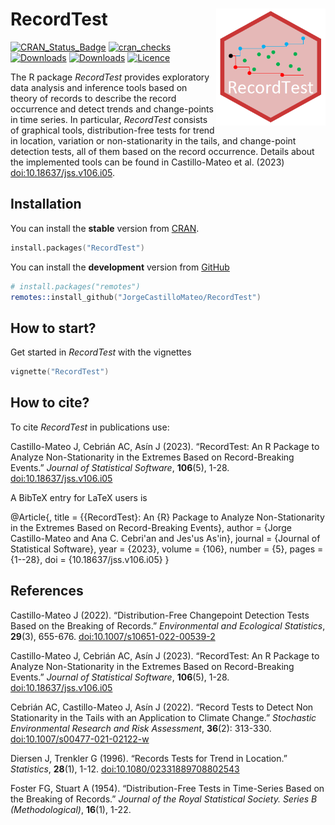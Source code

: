 RecordTest <img src="man/figures/logoRecordTest.png" width="175px" align="right" />
======================

[![CRAN_Status_Badge](http://www.r-pkg.org/badges/version/RecordTest)](https://CRAN.R-project.org/package=RecordTest)
[![cran_checks](https://badges.cranchecks.info/worst/RecordTest.svg)](https://cran.r-project.org/web/checks/check_results_RecordTest.html)
[![Downloads](http://cranlogs.r-pkg.org/badges/RecordTest)](https://CRAN.R-project.org/package=RecordTest)
[![Downloads](https://cranlogs.r-pkg.org/badges/grand-total/RecordTest?color=red)](https://CRAN.R-project.org/package=RecordTest)
[![Licence](https://img.shields.io/badge/licence-GPL--3-blue.svg)](https://www.gnu.org/licenses/gpl-3.0.en.html)
  
The R package *RecordTest* provides exploratory data analysis and inference tools based on theory of records to describe the record occurrence and detect trends and change-points in time series. In particular, *RecordTest* consists of graphical tools, distribution-free tests for trend in location, variation or non-stationarity in the tails, and change-point detection tests, all of them based on the record occurrence. Details about the implemented tools can be found in Castillo-Mateo et al. (2023) <doi:10.18637/jss.v106.i05>.
  
  
## Installation
You can install the **stable** version from
[CRAN](https://CRAN.R-project.org/package=RecordTest).

```s
install.packages("RecordTest")
```

You can install the **development** version from
[GitHub](https://github.com/JorgeCastilloMateo/RecordTest)

```s
# install.packages("remotes")
remotes::install_github("JorgeCastilloMateo/RecordTest")
```

## How to start?
Get started in *RecordTest* with the vignettes

```s
vignette("RecordTest")
```


## How to cite?
To cite *RecordTest* in publications use:

Castillo-Mateo J, Cebrián AC, Asín J (2023).
“RecordTest: An R Package to Analyze Non-Stationarity in the Extremes Based on Record-Breaking Events.”
*Journal of Statistical Software*, **106**(5), 1-28.
<doi:10.18637/jss.v106.i05>

A BibTeX entry for LaTeX users is

@Article{,
  title = {{RecordTest}: An {R} Package to Analyze Non-Stationarity in the Extremes Based on Record-Breaking Events},
  author = {Jorge Castillo-Mateo and Ana C. Cebri\'an and Jes\'us As\'in},
  journal = {Journal of Statistical Software},
  year = {2023},
  volume = {106},
  number = {5},
  pages = {1--28},
  doi = {10.18637/jss.v106.i05}
}

  
## References
Castillo-Mateo J (2022).
“Distribution-Free Changepoint Detection Tests Based on the Breaking of Records.”
*Environmental and Ecological Statistics*, **29**(3), 655-676. 
<doi:10.1007/s10651-022-00539-2>

Castillo-Mateo J, Cebrián AC, Asín J (2023).
“RecordTest: An R Package to Analyze Non-Stationarity in the Extremes Based on Record-Breaking Events.”
*Journal of Statistical Software*, **106**(5), 1-28.
<doi:10.18637/jss.v106.i05>

Cebrián AC, Castillo-Mateo J, Asín J (2022).
“Record Tests to Detect Non Stationarity in the Tails with an Application to Climate Change.”
*Stochastic Environmental Research and Risk Assessment*, **36**(2): 313-330. 
<doi:10.1007/s00477-021-02122-w>

Diersen J, Trenkler G (1996). “Records Tests for Trend in Location.”
*Statistics*, **28**(1), 1-12.
<doi:10.1080/02331889708802543>

Foster FG, Stuart A (1954). 
“Distribution-Free Tests in Time-Series Based on the Breaking of Records.”
*Journal of the Royal Statistical Society. Series B (Methodological)*, 
**16**(1), 1-22.
